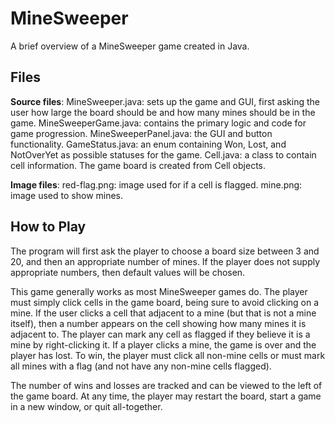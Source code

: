 # MineSweeper
A brief overview of a MineSweeper game created in Java. 

## Files
**Source files**:
MineSweeper.java: sets up the game and GUI, first asking the user how large the board should be and how many mines should be in the game.
MineSweeperGame.java: contains the primary logic and code for game progression.
MineSweeperPanel.java: the GUI and button functionality.
GameStatus.java: an enum containing Won, Lost, and NotOverYet as possible statuses for the game.
Cell.java: a class to contain cell information. The game board is created from Cell objects.

**Image files**:
red-flag.png: image used for if a cell is flagged.
mine.png: image used to show mines.

## How to Play
The program will first ask the player to choose a board size between 3 and 20, and then an appropriate number of mines. If the player does not supply appropriate numbers, then default values will be chosen. 

This game generally works as most MineSweeper games do. The player must simply click cells in the game board, being sure to avoid clicking on a mine. If the user clicks a cell that adjacent to a mine (but that is not a mine itself), then a number appears on the cell showing how many mines it is adjacent to. The player can mark any cell as flagged if they believe it is a mine by right-clicking it. If a player clicks a mine, the game is over and the player has lost. To win, the player must click all non-mine cells or must mark all mines with a flag (and not have any non-mine cells flagged).

The number of wins and losses are tracked and can be viewed to the left of the game board. At any time, the player may restart the board, start a game in a new window, or quit all-together.

